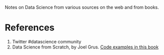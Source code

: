 Notes on Data Science from various sources on the web and from books.

# References

1. Twitter #datascience community
2. Data Science from Scratch, by Joel Grus. [Code examples in this
   book](https://github.com/joelgrus/data-science-from-scratch)
